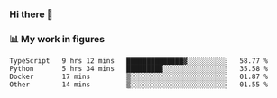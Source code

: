 ### Hi there 👋

### 📊 My work in figures

<!--START_SECTION:waka-->

```text
TypeScript   9 hrs 12 mins   ██████████████▓░░░░░░░░░░   58.77 %
Python       5 hrs 34 mins   █████████░░░░░░░░░░░░░░░░   35.58 %
Docker       17 mins         ▒░░░░░░░░░░░░░░░░░░░░░░░░   01.87 %
Other        14 mins         ▒░░░░░░░░░░░░░░░░░░░░░░░░   01.55 %
```

<!--END_SECTION:waka-->
